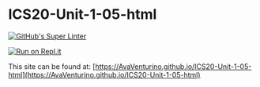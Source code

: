 # ICS20-Unit-1-05-html

[![GitHub's Super Linter](https://github.com/AvaVenturino/ICS20-Unit-1-05-html/workflows/GitHub's%20Super%20Linter/badge.svg)](https://github.com/AvaVenturino/ICS20-Unit-1-05-html/actions)



[![Run on Repl.it](https://repl.it/badge/github/AvaVenturino/ICS20-Unit-1-05-html)](https://repl.it/github/AvaVenturino/ICS20-Unit-1-05-html)

This site can be found at: [https://AvaVenturino.github.io/ICS20-Unit-1-05-html](https://AvaVenturino.github.io/ICS20-Unit-1-05-html)
